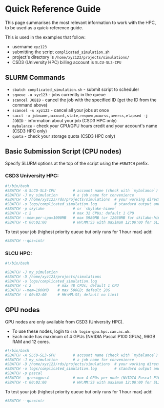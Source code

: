 # Quick Reference Guide

This page summarises the most relevant information to work with the HPC, to be used as a quick-reference guide. 

This is used in the examples that follow:

- username `xyz123`
- submitting the script `complicated_simulation.sh`
- project's directory is `/home/xyz123/projects/simulations/`
- CSD3 (University HPC) billing account is `SLCU-SL3-CPU`


## SLURM Commands

- `sbatch complicated_simulation.sh` - submit script to scheduler
- `squeue -u xyz123` - jobs currently in the queue
- `scancel JOBID` - cancel the job with the specified ID (get the ID from the command above)
- `scancel -u xyz123` - cancel all your jobs at once
- `sacct -o jobname,account,state,reqmem,maxrss,averss,elapsed -j JOBID` - information about your job (CSD3 HPC only)
- `mybalance` - check your CPU/GPU hours credit and your account's name (CSD3 HPC only)
- `quota` - check your storage quota (CSD3 HPC only)


## Basic Submission Script (CPU nodes)

Specify SLURM options at the top of the script using the `#SBATCH` prefix.

### **CSD3** University HPC:

```bash
#!/bin/bash
#SBATCH -A SLCU-SL3-CPU        # account name (check with `mybalance`)
#SBATCH -J my_simulation       # a job name for convenience
#SBATCH -D /home/xyz123/rds/projects/simulations  # your working directory
#SBATCH -o logs/complicated_simulation.log        # standard output and standard error will be saved in this file
#SBATCH -p skylake             # or `skylake-himem`
#SBATCH -c 2                   # max 32 CPUs; default 1 CPU
#SBATCH --mem-per-cpu=1000MB   # max 5980MB (or 12030MB for skilake-himem)
#SBATCH -t 00:02:00            # HH:MM:SS with maximum 12:00:00 for SL1 or 36:00:00 for SL2; default 00:10::00
```

To test your job (highest priority queue but only runs for 1 hour max) add:

```bash
#SBATCH --qos=intr
```


### **SLCU** HPC:

```bash
#!/bin/bash

#SBATCH -J my_simulation
#SBATCH -D /home/xyz123/projects/simulations
#SBATCH -o logs/complicated_simulation.log
#SBATCH -c 2            # max 48 CPUs; default 1 CPU
#SBATCH --mem=1000MB    # max 500GB; default 20G
#SBATCH -t 00:02:00     # HH:MM:SS; default no limit
```


## GPU nodes

GPU nodes are only available from CSD3 (University HPC).

- To use these nodes, login to `ssh login-gpu.hpc.cam.ac.uk`.
- Each node has maximum of 4 GPUs (NVIDIA Pascal P100 GPUs), 96GB RAM and 12 cores. 

```bash
#!/bin/bash
#SBATCH -A SLCU-SL3-GPU        # account name (check with `mybalance`)
#SBATCH -J my_simulation       # a job name for convenience
#SBATCH -D /home/xyz123/rds/projects/simulations  # your working directory
#SBATCH -o logs/complicated_simulation.log        # standard output and standard error will be saved in this file
#SBATCH -p pascal
#SBATCH --gres=gpu:4           # max 4 GPUs per node (NVIDIA Pascal P100 GPUs)
#SBATCH -t 00:02:00            # HH:MM:SS with maximum 12:00:00 for SL1 or 36:00:00 for SL2; default 00:10::00
```

To test your job (highest priority queue but only runs for 1 hour max) add:

```bash
#SBATCH --qos=intr
```
